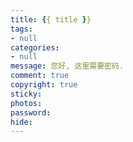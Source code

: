 ```yaml
---
title: {{ title }}
tags: 
- null
categories: 
- null
message: 您好, 这里需要密码.
comment: true
copyright: true
sticky: 
photos: 
password: 
hide: 
---
```

